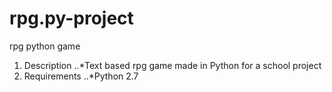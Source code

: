 # rpg.py-project
rpg python game
1. Description
..*Text based rpg game made in Python for a school project
2. Requirements
..*Python 2.7

